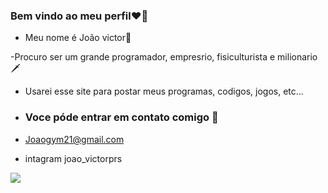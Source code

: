 ### Bem vindo ao meu perfil❤️‍🔥
- Meu nome é João victor🥇

-Procuro ser um grande programador, empresrio, fisiculturista e milionario 🗡️
- Usarei esse site para postar meus programas, codigos, jogos, etc...

 - ### Voce póde entrar em contato comigo 🦾

 - Joaogym21@gmail.com
 - intagram joao_victorprs

![](https://media.tenor.com/AC1G8sxGzZQAAAAd/muhammad-moh.gif)

 
